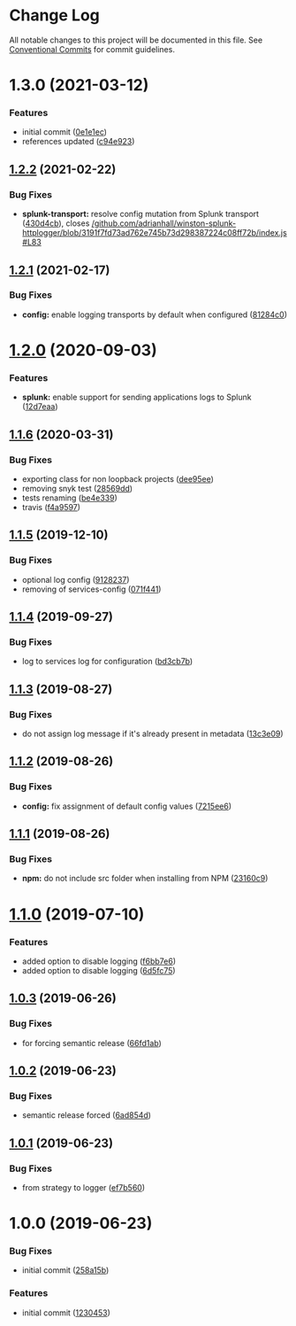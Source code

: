 # Change Log

All notable changes to this project will be documented in this file.
See [Conventional Commits](https://conventionalcommits.org) for commit guidelines.

# 1.3.0 (2021-03-12)


### Features

* initial commit ([0e1e1ec](https://github.com/JamilOmar/test-base/commit/0e1e1ec1425323187d48241dabfd97518be92f7a))
* references updated ([c94e923](https://github.com/JamilOmar/test-base/commit/c94e923fbc9e6c5eba2073d2f5af75c1c08604ed))





## [1.2.2](https://github.com/labshare/services-logger/compare/v1.2.1...v1.2.2) (2021-02-22)


### Bug Fixes

* **splunk-transport:** resolve config mutation from Splunk transport ([430d4cb](https://github.com/labshare/services-logger/commit/430d4cbdfa9e0f2dd18409d6fa35ad8a8a6de368)), closes [/github.com/adrianhall/winston-splunk-httplogger/blob/3191f7fd73ad762e745b73d298387224c08ff72b/index.js#L83](https://github.com//github.com/adrianhall/winston-splunk-httplogger/blob/3191f7fd73ad762e745b73d298387224c08ff72b/index.js/issues/L83)

## [1.2.1](https://github.com/labshare/services-logger/compare/v1.2.0...v1.2.1) (2021-02-17)


### Bug Fixes

* **config:** enable logging transports by default when configured ([81284c0](https://github.com/labshare/services-logger/commit/81284c02ca9c1309a4627ce7de58b25c8429df8f))

# [1.2.0](https://github.com/labshare/services-logger/compare/v1.1.6...v1.2.0) (2020-09-03)


### Features

* **splunk:** enable support for sending applications logs to Splunk ([12d7eaa](https://github.com/labshare/services-logger/commit/12d7eaa6bc479065838d08e8a2ee4866bfcee66f))

## [1.1.6](https://github.com/labshare/services-logger/compare/v1.1.5...v1.1.6) (2020-03-31)


### Bug Fixes

* exporting class for non loopback projects ([dee95ee](https://github.com/labshare/services-logger/commit/dee95eecd01d8654d365dadd70a3e08612a49939))
* removing snyk test ([28569dd](https://github.com/labshare/services-logger/commit/28569ddd765c3781d23a37cc1f526afcb4c4de06))
* tests renaming ([be4e339](https://github.com/labshare/services-logger/commit/be4e33981a203cdc799d55c5e13f3b40a5b77591))
* travis ([f4a9597](https://github.com/labshare/services-logger/commit/f4a95973bf1a4f5d2012696c348fcb086b5be845))

## [1.1.5](https://github.com/labshare/services-logger/compare/v1.1.4...v1.1.5) (2019-12-10)


### Bug Fixes

* optional log config ([9128237](https://github.com/labshare/services-logger/commit/9128237f6481c6d66f86845b6a941ec2d84db870))
* removing of services-config ([071f441](https://github.com/labshare/services-logger/commit/071f441a788bb7f9190bff1ab82874babbfc66cf))

## [1.1.4](https://github.com/labshare/services-logger/compare/v1.1.3...v1.1.4) (2019-09-27)


### Bug Fixes

* log to services log for configuration ([bd3cb7b](https://github.com/labshare/services-logger/commit/bd3cb7b))

## [1.1.3](https://github.com/labshare/services-logger/compare/v1.1.2...v1.1.3) (2019-08-27)


### Bug Fixes

* do not assign log message if it's already present in metadata ([13c3e09](https://github.com/labshare/services-logger/commit/13c3e09))

## [1.1.2](https://github.com/labshare/services-logger/compare/v1.1.1...v1.1.2) (2019-08-26)


### Bug Fixes

* **config:** fix assignment of default config values ([7215ee6](https://github.com/labshare/services-logger/commit/7215ee6))

## [1.1.1](https://github.com/labshare/services-logger/compare/v1.1.0...v1.1.1) (2019-08-26)


### Bug Fixes

* **npm:** do not include src folder when installing from NPM ([23160c9](https://github.com/labshare/services-logger/commit/23160c9))

# [1.1.0](https://github.com/labshare/services-logger/compare/v1.0.3...v1.1.0) (2019-07-10)


### Features

* added option to disable logging ([f6bb7e6](https://github.com/labshare/services-logger/commit/f6bb7e6))
* added option to disable logging ([6d5fc75](https://github.com/labshare/services-logger/commit/6d5fc75))

## [1.0.3](https://github.com/labshare/services-logger/compare/v1.0.2...v1.0.3) (2019-06-26)


### Bug Fixes

* for forcing semantic release ([66fd1ab](https://github.com/labshare/services-logger/commit/66fd1ab))

## [1.0.2](https://github.com/labshare/services-logger/compare/v1.0.1...v1.0.2) (2019-06-23)


### Bug Fixes

* semantic release forced ([6ad854d](https://github.com/labshare/services-logger/commit/6ad854d))

## [1.0.1](https://github.com/labshare/services-logger/compare/v1.0.0...v1.0.1) (2019-06-23)


### Bug Fixes

* from strategy to logger ([ef7b560](https://github.com/labshare/services-logger/commit/ef7b560))

# 1.0.0 (2019-06-23)


### Bug Fixes

* initial commit ([258a15b](https://github.com/labshare/services-logger/commit/258a15b))


### Features

* initial commit ([1230453](https://github.com/labshare/services-logger/commit/1230453))
